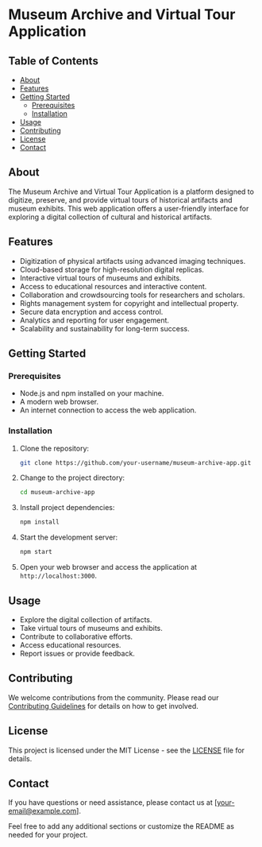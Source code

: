 
# Museum Archive and Virtual Tour Application

## Table of Contents

- [About](#about)
- [Features](#features)
- [Getting Started](#getting-started)
  - [Prerequisites](#prerequisites)
  - [Installation](#installation)
- [Usage](#usage)
- [Contributing](#contributing)
- [License](#license)
- [Contact](#contact)

## About

The Museum Archive and Virtual Tour Application is a platform designed to digitize, preserve, and provide virtual tours of historical artifacts and museum exhibits. This web application offers a user-friendly interface for exploring a digital collection of cultural and historical artifacts.

## Features

- Digitization of physical artifacts using advanced imaging techniques.
- Cloud-based storage for high-resolution digital replicas.
- Interactive virtual tours of museums and exhibits.
- Access to educational resources and interactive content.
- Collaboration and crowdsourcing tools for researchers and scholars.
- Rights management system for copyright and intellectual property.
- Secure data encryption and access control.
- Analytics and reporting for user engagement.
- Scalability and sustainability for long-term success.

## Getting Started

### Prerequisites

- Node.js and npm installed on your machine.
- A modern web browser.
- An internet connection to access the web application.

### Installation

1. Clone the repository:

   ```bash
   git clone https://github.com/your-username/museum-archive-app.git
   ```

2. Change to the project directory:

   ```bash
   cd museum-archive-app
   ```

3. Install project dependencies:

   ```bash
   npm install
   ```

4. Start the development server:

   ```bash
   npm start
   ```

5. Open your web browser and access the application at `http://localhost:3000`.

## Usage

- Explore the digital collection of artifacts.
- Take virtual tours of museums and exhibits.
- Contribute to collaborative efforts.
- Access educational resources.
- Report issues or provide feedback.

## Contributing

We welcome contributions from the community. Please read our [Contributing Guidelines](CONTRIBUTING.md) for details on how to get involved.

## License

This project is licensed under the MIT License - see the [LICENSE](LICENSE) file for details.

## Contact

If you have questions or need assistance, please contact us at [your-email@example.com].


Feel free to add any additional sections or customize the README as needed for your project.
